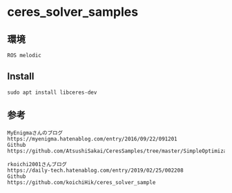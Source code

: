 # ceres_solver_samples

## 環境

```
ROS melodic
```

## Install

```
sudo apt install libceres-dev
```
## 参考
```
MyEnigmaさんのブログ
https://myenigma.hatenablog.com/entry/2016/09/22/091201  
Github
https://github.com/AtsushiSakai/CeresSamples/tree/master/SimpleOptimizationSample

rkoichi2001さんブログ
https://daily-tech.hatenablog.com/entry/2019/02/25/002208
Github
https://github.com/koichiHik/ceres_solver_sample
```
